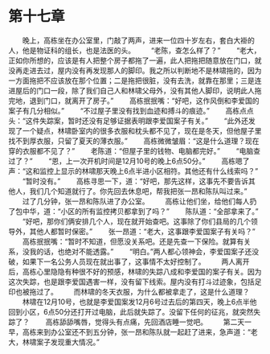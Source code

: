 #	第十七章
　　晚上，高栋坐在办公室里，门敲了两声，进来一位四十岁左右，套白大褂的人，他是物证科的组长，也是法医的头。
　　“老陈，查怎么样了？”
　　“老大，正如你所想的，应该是有人把整个房子都拖了一遍，此人把拖把随意放在门口，就没再走进去过，屋内没有再发现那人的脚印。我之所以判断地不是林啸拖的，因为一方面拖把不应该放在那个位置；二是拖把很脏，没有去洗，就靠在那里；三是连进屋后的门口一段，除了我们自己人和林啸父母外，没有其他人脚印，说明此人拖完地，退到门口，就离开了房子。”
　　高栋抿抿嘴：“好吧，这作风倒和李爱国的案子有几分相似。”
　　“不过屋子里没有找到血迹和搏斗的痕迹。”
　　高栋点点头：“这件失踪案，暂时还没有足够证据表明跟李爱国案子有关。”
　　“此外还发现了一个疑点，林啸卧室内的很多衣服和枕头都不见了，现在是冬天，但他屋子里找不到厚衣服，只留了夏天的薄衣服。”
　　高栋微微皱眉：“这是什么道理？现在穿的衣服都不见了？”
　　老陈道：“但屋子里的钱物、电脑都完好。”
　　“电脑查过了？”
　　“恩，上一次开机时间是12月10号的晚上6点50分。”
　　高栋嗯了声：“这和监控上显示的林啸那天晚上6点半进小区相符。其他还有什么线索吗？”
　　“暂时没有。”
　　高栋寻思一下，道：“好吧，那先这样，这事先不要告诉其他人，我们几个知道就行了。你先回去休息吧，帮我把张一昂和陈队叫过来。”
　　过了几分钟，张一昂和陈队进了办公室。
　　高栋让他们坐，给他们每人扔了包中华，道：“小区的所有监控拷贝都拿到了吗？”
　　陈队道：“全部拿来了。”
　　“好吧，那你们俩安排几个人，现在就开始查吧。这事除了你们县局的几个领导外，其他人都暂时保密。”
　　张一昂道：“老大，这事跟李爱国案子有关吗？”
　　高栋抿抿嘴：“暂时不知道，但愿没关系吧。还是先查一下保险。就算有关系，没我的话，也绝对不能透露。”
　　“明白。”两人都心领神会，李爱国案子还没破，如果下一名公务人员现在就出事了，这事情不太好控制了。
　　两人离开后，高栋心里隐隐有种很不好的预感，林啸的失踪八成和李爱国的案子有关。因为这次失踪，也是跟李爱国遇害一样，没有留下线索。屋内没有打斗过迹象，包括足印也被拖过了。
　　而林啸的冬天衣服，为什么都被拿走了，这是什么道理？
　　林啸在12月10号，也就是李爱国案发12月6号过去后的第四天，晚上6点半他回到小区，6点50分还打开过电脑，此后就失踪了。没留下任何的征兆，就突然失踪了？
　　高栋舔舔嘴唇，觉得头有点痛，先回酒店睡一觉吧。
　　第二天一早，高栋来到办公室还不到五分钟，张一昂和陈队就一起赶了进来，急声道：“老大，林啸案子发现重大情况。”